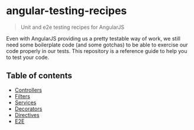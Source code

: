 # angular-testing-recipes
> Unit and e2e testing recipes for AngularJS

Even with AngularJS providing us a pretty testable way of work, we still need some boilerplate code (and some gotchas) to be able to exercise our code properly in our tests. This repository is a reference guide to help you to test your code.

## Table of contents

- [Controllers](https://github.com/cironunes/angular-testing-recipes/tree/master/controller)
- [Filters](https://github.com/cironunes/angular-testing-recipes/tree/master/filters)
- [Services](https://github.com/cironunes/angular-testing-recipes/tree/master/services)
- [Decorators](https://github.com/cironunes/angular-testing-recipes/tree/master/decorators)
- [Directives](https://github.com/cironunes/angular-testing-recipes/tree/master/directives)
- [E2E](https://github.com/cironunes/angular-testing-recipes/tree/master/protractor)
